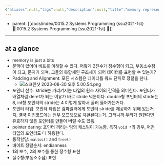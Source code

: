 ```yaml
---
{"aliases":null,"tags":null,"description":null,"title":"memory representation {SP} {week03}","created":"2023-08-30T16:56:00","updated":"2023-08-30T17:13:26","dg-publish":true,"permalink":"/docs/memory representation {SP} {week03}/","dgPassFrontmatter":true}
---
```


- parent: [[docs/index/0015.2 Systems Programming {ssu2021-1st} 🐼\|0015.2 Systems Programming {ssu2021-1st} 🐼]]
___

## at a glance

- memory is just a bits
- 문맥이 있어야 비트를 이해할 수 있다. 어떻게 2진수가 정수형이 되고, 부동소수점이 되고, 문자가 되며, 그들의 복합체인 구조체가 되어 데이터를 표현할 수 있는가?
- Padding and Alignment: 모든 시스템은 데이터를 워드 단위로 정렬을 한다.  
	- ![스크린샷 2023-08-30 오후 5.00.54.png](/img/user/docs/assets/%EC%8A%A4%ED%81%AC%EB%A6%B0%EC%83%B7%202023-08-30%20%EC%98%A4%ED%9B%84%205.00.54.png)
- 포인터 산수: stride는 가리켜지는 타입의 원소 사이의 간격을 의미한다. 포인터가 배열처럼 deref가 되는 이유가 바로 stride 덕분이다. double형 포인터의 stride는 8, int형 포인터의 stride는 4 이렇게 알아서 굴러 들어가는거다.
- 포인터 타입: 포인터 타입은 컴파일러에게 포인터 stride를 제공하기 위해 있는거지, 결국 이진코드에는 전부 오프셋으로 치환된다는거. 그러니까 우리가 원한다면 유효하지 않은 포인터를 만들어 버릴 수도 있음.
- pointer daring: 포인터 끼리는 임의 캐스팅이 가능함. 특히 `void *`의 경우, 어떤 타입의 포인터도 다 허용한다.
- 동적할당: `malloc()` and `free()`
- 바이트 정렬순서: endianness
- 1의 보수, 2의 보수를 통한 정수형 표현
- 실수형(부동소수점) 표현
